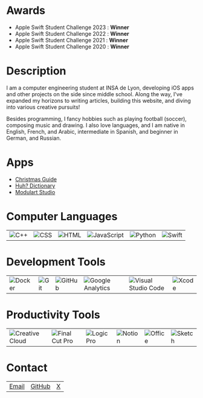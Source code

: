 # Awards

- Apple Swift Student Challenge 2023 : **Winner**
- Apple Swift Student Challenge 2022 : **Winner**
- Apple Swift Student Challenge 2021 : **Winner**
- Apple Swift Student Challenge 2020 : **Winner**

# Description

I am a computer engineering student at INSA de Lyon, developing iOS apps and other projects on the side since middle school. Along the way, I've expanded my horizons to writing articles, building this website, and diving into various creative pursuits!

Besides programming, I fancy hobbies such as playing football (soccer), composing music and drawing. I also love languages, and I am native in English, French, and Arabic, intermediate in Spanish, and beginner in German, and Russian.

# Apps

- [Christmas Guide](https://apps.apple.com/app/id1546178842)
- [Huh? Dictionary](https://apps.apple.com/app/id1330097506)
- [Modulart Studio](https://apps.apple.com/app/id6451383807)

# Computer Languages

|    |    |    |    |    |    |
|:---|:---|:---|:---|:---|:---|
| ![C++](https://img.shields.io/badge/C%2B%2B-7199CD) | ![CSS](https://img.shields.io/badge/CSS-304CDC) | ![HTML](https://img.shields.io/badge/HTML-D35836) | ![JavaScript](https://img.shields.io/badge/JavaScript-F3E050) | ![Python](https://img.shields.io/badge/Python-4877AA) | ![Swift](https://img.shields.io/badge/Swift-E85238) |

# Development Tools

|    |    |    |    |    |    |
|:---|:---|:---|:---|:---|:---|
| ![Docker](https://img.shields.io/badge/Docker-3262E5) | ![Git](https://img.shields.io/badge/Git-DC5C45) | ![GitHub](https://img.shields.io/badge/GitHub-000000) | ![Google Analytics](https://img.shields.io/badge/Google_Analytics-D57A2D) | ![Visual Studio Code](https://img.shields.io/badge/Visual_Studio_Code-56A7E9) | ![Xcode](https://img.shields.io/badge/Xcode-479AE5) |

# Productivity Tools

|    |    |    |    |    |    |
|:---|:---|:---|:---|:---|:---|
| ![Creative Cloud](https://img.shields.io/badge/Creative_Cloud-E43322) | ![Final Cut Pro](https://img.shields.io/badge/Final_Cut_Pro-3A404B) | ![Logic Pro](https://img.shields.io/badge/Logic_Pro-424242) | ![Notion](https://img.shields.io/badge/Notion-000000) | ![Office](https://img.shields.io/badge/Office-C74821) | ![Sketch](https://img.shields.io/badge/Sketch-E7A93B) |

# Contact

|    |    |    |
|:---|:---|:---|
| [Email](mailto:yaapete.dev@gmail.com) | [GitHub](#) | [X](https://x.com/yaapete) |
